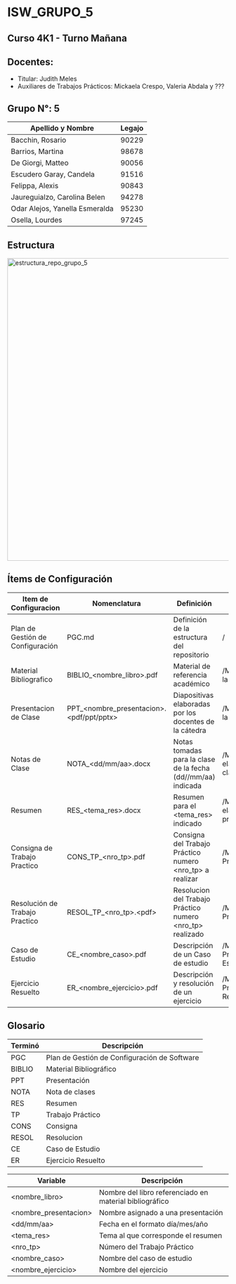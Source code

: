 # ISW_GRUPO_5
## Curso 4K1 - Turno Mañana
## Docentes:
- Titular: Judith Meles
- Auxiliares de Trabajos Prácticos: Mickaela Crespo, Valeria Abdala y ???

## Grupo N°: 5
| Apellido y Nombre | Legajo |
|--------------|------|
| Bacchin, Rosario | 90229 |
| Barrios, Martina | 98678 |
| De Giorgi, Matteo | 90056 |
| Escudero Garay, Candela | 91516 |
| Felippa, Alexis | 90843 |
| Jaureguialzo, Carolina Belen | 94278 |
| Odar Alejos, Yanella Esmeralda | 95230 |
| Osella, Lourdes | 97245 |

## Estructura
<img width="881" height="689" alt="estructura_repo_grupo_5" src="https://github.com/user-attachments/assets/c5b47685-5b78-4328-9462-ba41f03fbb48" />

## Ítems de Configuración
| Item de Configuracion | Nomenclatura | Definición | Ubicación |
|-----------------------|--------------|------------|-----------|
| Plan de Gestión de Configuración | PGC.md | Definición de la estructura del repositorio | / |
| Material Bibliografico | BIBLIO_&lt;nombre_libro&gt;.pdf | Material de referencia académico | /Material Teórico/Material de la UV/Bibliografía |
| Presentacion de Clase | PPT_&lt;nombre_presentacion&gt;.&lt;pdf/ppt/pptx&gt; | Diapositivas elaboradas por los docentes de la cátedra | /Material Teórico/Material de la UV/Presentación de Clases |
| Notas de Clase | NOTA_&lt;dd/mm/aa&gt;.docx | Notas tomadas para la clase de la fecha (dd//mm/aa) indicada | /Material Teórico/Material de elaboración propia/Notas de clases |
| Resumen | RES_&lt;tema_res&gt;.docx | Resumen para el &lt;tema_res&gt; indicado | /Material Teórico/Material de elaboración propia/Resúmenes |
| Consigna de Trabajo Practico | CONS_TP_&lt;nro_tp&gt;.pdf | Consigna del Trabajo Práctico numero &lt;nro_tp&gt; a realizar | /Material Práctico/Trabajo Practicos/TP_&lt;nro_tp&gt; |
| Resolución de Trabajo Practico | RESOL_TP_&lt;nro_tp&gt;.&lt;pdf&gt; | Resolucion del Trabajo Práctico numero &lt;nro_tp&gt; realizado | /Material Práctico/Trabajo Practicos/TP_&lt;nro_tp&gt; |
| Caso de Estudio | CE_&lt;nombre_caso&gt;.pdf | Descripción de un Caso de estudio | /Material Practico/Ejercitación/Casos de Estudio |
| Ejercicio Resuelto | ER_&lt;nombre_ejercicio&gt;.pdf | Descripción y resolución de un ejercicio | /Material Practico/Ejercitación/Ejercicios Resueltos |


## Glosario
| Terminó | Descripción |
|-----------------------|--------------|
| PGC | Plan de Gestión de Configuración de Software |
| BIBLIO | Material Bibliográfico |
| PPT | Presentación |
| NOTA | Nota de clases |
| RES | Resumen |
| TP | Trabajo Práctico |
| CONS | Consigna |
| RESOL | Resolucion |
| CE | Caso de Estudio |
| ER | Ejercicio Resuelto |

| Variable | Descripción |
|-----------------------|--------------|
| &lt;nombre_libro&gt; | Nombre del libro referenciado en material bibliográfico |
| &lt;nombre_presentacion&gt; | Nombre asignado a una presentación |
| &lt;dd/mm/aa&gt; | Fecha en el formato día/mes/año |
| &lt;tema_res&gt; | Tema al que corresponde el resumen |
| &lt;nro_tp&gt; | Número del Trabajo Práctico |
| &lt;nombre_caso&gt; | Nombre del caso de estudio |
| &lt;nombre_ejercicio&gt; | Nombre del ejercicio |
